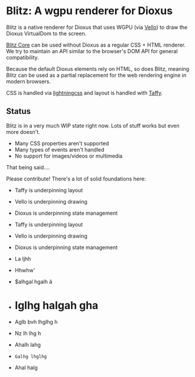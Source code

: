 # Blitz: A wgpu renderer for Dioxus

Blitz is a native renderer for Dioxus that uses WGPU (via [Vello](https://github.com/linebender/vello)) to draw the Dioxus VirtualDom to the screen.

[Blitz Core](https://github.com/DioxusLabs/blitz/tree/master/blitz-core) can be used without Dioxus as a regular CSS + HTML renderer. We try to maintain an API similar to the browser's DOM API for general compatibility.

Because the default Dioxus elements rely on HTML, so does Blitz, meaning Blitz can be used as a partial replacement for the web rendering engine in modern browsers.

CSS is handled via [lightningcss](https://github.com/parcel-bundler/parcel-css) and layout is handled with [Taffy](https://github.com/DioxusLabs/taffy).

## Status

Blitz is in a very much WIP state right now. Lots of stuff works but even more doesn't.

- Many CSS properties aren't supported
- Many types of events aren't handled
- No support for images/videos or multimedia

That being said....

Please contribute! There's a lot of solid foundations here:

- Taffy is underpinning layout
- Vello is underpinning drawing
- Dioxus is underpinning state management

- Taffy is underpinning layout
- Vello is underpinning drawing
- Dioxus is underpinning state management
- La ljhh
-  Hhwhw'
-  $alhgal hgalh â
-  # lglhg halgah gha
-   Aglb bvh lhglhg h
-   Nz lh lhg h
-    Ahalh lahg
-     Galhg lhglhg
-  Ahal halg
